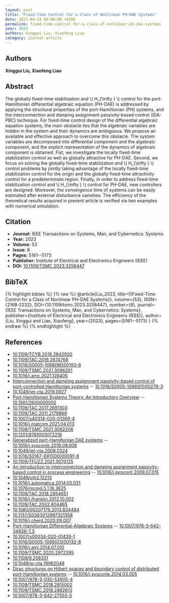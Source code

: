 ```yaml
---
layout: post
title: "Fixed-Time Control for a Class of Nonlinear PH-DAE Systems"
date: 2023-04-14 00:00:00 +0100
permalink: fixed-time-control-for-a-class-of-nonlinear-ph-dae-systems
year: 2023
authors: Xinggui Liu, Xiaofeng Liao
category: journal-article
---
```

 
## Authors
**Xinggui Liu, Xiaofeng Liao**
 
## Abstract
The globally fixed-time stabilization and  \\( H_{\infty } \\)  control for the port-Hamiltonian differential algebraic equation (PH-DAE) is addressed by applying the structural properties of the port-Hamiltonian (PH) systems, and the interconnection and damping assignment passivity-based control (IDA-PBC) technique. For fixed-time control design of the differential algebraic equation systems, the main obstacle lies that the algebraic variables are hidden in the system and their dynamics are ambiguous. We propose an available and effective approach to overcome this obstacle. The system variables are decomposed into differential component and the algebraic component, and the explicit representation of the dynamics of algebraic component is obtained. Fist, we investigate the locally fixed-time stabilization control as well as globally attractive for PH-DAE. Second, we focus on solving the globally fixed-time stabilization and  \\( H_{\infty } \\)  control problems by jointly taking advantage of the locally fixed-time stabilization control for the origin and the globally fixed-time attractivity control for a predeterminate region. Finally, in order to address fixed-time stabilization control and  \\( H_{\infty } \\)  control for PH-DAE, new controllers are designed. Moreover, the convergence time of systems can be easily estimated after external disturbance vanishes. The efficiency of the theoretical results acquired in present article is verified via two examples with numerical simulation.
 
## Citation
- **Journal:** IEEE Transactions on Systems, Man, and Cybernetics: Systems
- **Year:** 2023
- **Volume:** 53
- **Issue:** 8
- **Pages:** 5161--5173
- **Publisher:** Institute of Electrical and Electronics Engineers (IEEE)
- **DOI:** [10.1109/TSMC.2023.3258447](https://doi.org/10.1109/TSMC.2023.3258447)
 
## BibTeX
{% highlight bibtex %}
{% raw %}
@article{Liu_2023,
  title={{Fixed-Time Control for a Class of Nonlinear PH-DAE Systems}},
  volume={53},
  ISSN={2168-2232},
  DOI={10.1109/tsmc.2023.3258447},
  number={8},
  journal={IEEE Transactions on Systems, Man, and Cybernetics: Systems},
  publisher={Institute of Electrical and Electronics Engineers (IEEE)},
  author={Liu, Xinggui and Liao, Xiaofeng},
  year={2023},
  pages={5161--5173}
}
{% endraw %}
{% endhighlight %}
 
## References
- [10.1109/TCYB.2018.2842920](https://doi.org/10.1109/TCYB.2018.2842920)
- [10.1109/TAC.2018.2874768](https://doi.org/10.1109/TAC.2018.2874768)
- [10.1016/S0005-1098(96)00193-8](https://doi.org/10.1016/S0005-1098(96)00193-8)
- [10.1109/TSMC.2021.3096261](https://doi.org/10.1109/TSMC.2021.3096261)
- [10.1016/j.amc.2021.126405](https://doi.org/10.1016/j.amc.2021.126405)
- [Interconnection and damping assignment passivity-based control of port-controlled Hamiltonian systems](interconnection-and-damping-assignment-passivity-based-control-of-port-controlled-hamiltonian-systems) -- [10.1016/S0005-1098(01)00278-3](https://doi.org/10.1016/S0005-1098(01)00278-3)
- [10.1049/iet-cta.2019.0927](https://doi.org/10.1049/iet-cta.2019.0927)
- [Port-Hamiltonian Systems Theory: An Introductory Overview](port-hamiltonian-systems-theory-an-introductory-overview-journal) -- [10.1561/2600000002](https://doi.org/10.1561/2600000002)
- [10.1109/TAC.2017.2691303](https://doi.org/10.1109/TAC.2017.2691303)
- [10.1109/TAC.2011.2179869](https://doi.org/10.1109/TAC.2011.2179869)
- [10.1007/s40314-020-01368-4](https://doi.org/10.1007/s40314-020-01368-4)
- [10.1016/j.matcom.2021.04.013](https://doi.org/10.1016/j.matcom.2021.04.013)
- [10.1109/TSMC.2021.3062206](https://doi.org/10.1109/TSMC.2021.3062206)
- [10.1201/9781003072218](https://doi.org/10.1201/9781003072218)
- [Generalized port-Hamiltonian DAE systems](generalized-port-hamiltonian-dae-systems) -- [10.1016/j.sysconle.2018.09.008](https://doi.org/10.1016/j.sysconle.2018.09.008)
- [10.1049/iet-cta.2008.0324](https://doi.org/10.1049/iet-cta.2008.0324)
- [10.1016/S0167-6911(00)00091-8](https://doi.org/10.1016/S0167-6911(00)00091-8)
- [10.1109/TFUZZ.2021.3070125](https://doi.org/10.1109/TFUZZ.2021.3070125)
- [An introduction to interconnection and damping assignment passivity-based control in process engineering](an-introduction-to-interconnection-and-damping-assignment-passivity-based-control-in-process-engineering) -- [10.1016/j.jprocont.2009.07.015](https://doi.org/10.1016/j.jprocont.2009.07.015)
- [10.1049/cth2.12213](https://doi.org/10.1049/cth2.12213)
- [10.1016/j.automatica.2014.05.031](https://doi.org/10.1016/j.automatica.2014.05.031)
- [10.1076/mcmd.5.1.18.3625](https://doi.org/10.1076/mcmd.5.1.18.3625)
- [10.1109/TAC.2018.2854651](https://doi.org/10.1109/TAC.2018.2854651)
- [10.1016/j.jfranklin.2012.10.002](https://doi.org/10.1016/j.jfranklin.2012.10.002)
- [10.1109/TAC.2002.804465](https://doi.org/10.1109/TAC.2002.804465)
- [10.1080/00207179.2013.834484](https://doi.org/10.1080/00207179.2013.834484)
- [10.1137/S0363012997321358](https://doi.org/10.1137/S0363012997321358)
- [10.1016/j.cherd.2020.09.007](https://doi.org/10.1016/j.cherd.2020.09.007)
- [Port-Hamiltonian Differential-Algebraic Systems](port-hamiltonian-differential-algebraic-systems) -- [10.1007/978-3-642-34928-7_5](https://doi.org/10.1007/978-3-642-34928-7_5)
- [10.1007/s00034-020-01439-1](https://doi.org/10.1007/s00034-020-01439-1)
- [10.1016/S0005-1098(03)00132-8](https://doi.org/10.1016/S0005-1098(03)00132-8)
- [10.1016/j.aml.2014.07.010](https://doi.org/10.1016/j.aml.2014.07.010)
- [10.1109/TSMC.2020.2972395](https://doi.org/10.1109/TSMC.2020.2972395)
- [10.1109/9.256331](https://doi.org/10.1109/9.256331)
- [10.1049/ip-cta:19982048](https://doi.org/10.1049/ip-cta:19982048)
- [Dirac structures on Hilbert spaces and boundary control of distributed port-Hamiltonian systems](dirac-structures-on-hilbert-spaces-and-boundary-control-of-distributed-port-hamiltonian-systems) -- [10.1016/j.sysconle.2014.03.005](https://doi.org/10.1016/j.sysconle.2014.03.005)
- [10.1007/978-3-030-53905-4](https://doi.org/10.1007/978-3-030-53905-4)
- [10.1109/TSMC.2018.2815002](https://doi.org/10.1109/TSMC.2018.2815002)
- [10.1109/TSMC.2018.2882613](https://doi.org/10.1109/TSMC.2018.2882613)
- [10.1007/978-3-642-27555-5](https://doi.org/10.1007/978-3-642-27555-5)

